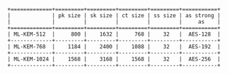 ```
```
	+=============+=========+=========+=========+=========+===========+
    |             | pk size | sk size | ct size | ss size | as strong |
    |             |         |         |         |         |     as    |
    +=============+=========+=========+=========+=========+===========+
    | ML-KEM-512  |     800 |    1632 |     768 |    32   |  AES-128  |
    +-------------+---------+---------+---------+---------+-----------+
    | ML-KEM-768  |    1184 |    2400 |    1088 |    32   |  AES-192  |
    +-------------+---------+---------+---------+---------+-----------+
    | ML-KEM-1024 |    1568 |    3168 |    1568 |    32   |  AES-256  |
    +-------------+---------+---------+---------+---------+-----------+